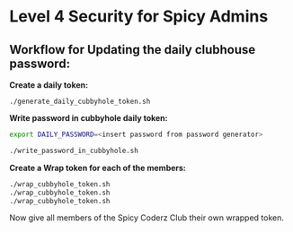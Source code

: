 # Level 4 Security for Spicy Admins

## Workflow for Updating the daily clubhouse password:

**Create a daily token:**
```
./generate_daily_cubbyhole_token.sh
```

**Write password in cubbyhole daily token:**
```bash
export DAILY_PASSWORD=<insert password from password generator>

./write_password_in_cubbyhole.sh
```

**Create a Wrap token for each of the members:**
```bash
./wrap_cubbyhole_token.sh
./wrap_cubbyhole_token.sh
./wrap_cubbyhole_token.sh
```

Now give all members of the Spicy Coderz Club their own wrapped token.

